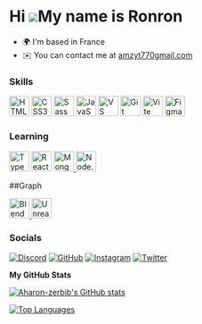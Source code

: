 Hi ![](https://user-images.githubusercontent.com/18350557/176309783-0785949b-9127-417c-8b55-ab5a4333674e.gif)My name is Ronron
==============================================================================================================================

* 🌍  I'm based in France
* ✉️  You can contact me at [amzyt770gmail.com](mailto:amzyt770gmail.com )

### Skills

<p align="left">
 <a href="https://developer.mozilla.org/en-US/docs/Glossary/HTML5" target="_blank" rel="noreferrer"><img src="https://raw.githubusercontent.com/danielcranney/readme-generator/main/public/icons/skills/html5-colored.svg"   
 width="36" height="36" alt="HTML5" /></a>
 <a href="https://www.w3.org/TR/CSS/#css"   
 target="_blank" rel="noreferrer"><img src="https://raw.githubusercontent.com/danielcranney/readme-generator/main/public/icons/skills/css3-colored.svg"   
 width="36" height="36" alt="CSS3" /></a>
 <a href="https://sass-lang.com/"   
 target="_blank" rel="noreferrer"><img src="https://raw.githubusercontent.com/danielcranney/readme-generator/main/public/icons/skills/sass-colored.svg"   
 width="36" height="36" alt="Sass"   
 /></a>
<a href="https://developer.mozilla.org/en-US/docs/Web/JavaScript" target="_blank" rel="noreferrer"><img src="https://raw.githubusercontent.com/danielcranney/readme-generator/main/public/icons/skills/javascript-colored.svg"   
 width="36" height="36" alt="JavaScript" /></a>
 <a href="https://code.visualstudio.com/"   
 target="_blank" rel="noreferrer"><img src="https://raw.githubusercontent.com/danielcranney/readme-generator/main/public/icons/skills/visualstudiocode.svg"   
 width="36" height="36" alt="VS Code" /></a>
 <a href="https://git-scm.com/"   
 target="_blank" rel="noreferrer"><img src="https://raw.githubusercontent.com/danielcranney/readme-generator/main/public/icons/skills/git-colored.svg"   
 width="36" height="36" alt="Git"   
 /></a>
<a href="https://vitejs.dev/" target="_blank" rel="noreferrer"><img src="https://raw.githubusercontent.com/danielcranney/readme-generator/main/public/icons/skills/vite-colored.svg"   
 width="36" height="36" alt="Vite" /></a>
<a href="https://www.figma.com/"   
 target="_blank" rel="noreferrer"><img src="https://raw.githubusercontent.com/danielcranney/readme-generator/main/public/icons/skills/figma-colored.svg"   
 width="36" height="36" alt="Figma"   
 /></a>

</p>

### Learning
<p align="left">
 <a href="https://www.typescriptlang.org/" target="_blank" rel="noreferrer"><img src="https://raw.githubusercontent.com/danielcranney/readme-generator/main/public/icons/skills/typescript-colored.svg"   
 width="36" height="36" alt="TypeScript" /></a>
 <a href="https://reactjs.org/" target="_blank" rel="noreferrer"><img src="https://raw.githubusercontent.com/danielcranney/readme-generator/main/public/icons/skills/react-colored.svg"   
 width="36" height="36" alt="React" /></a>

<a href="https://www.mongodb.com" target="_blank" rel="noreferrer">
  <img src="https://raw.githubusercontent.com/danielcranney/readme-generator/main/public/icons/skills/mongodb-colored.svg" 
       width="36" height="36" alt="MongoDB" />
</a>

<a href="https://nodejs.org" target="_blank" rel="noreferrer">
  <img src="https://raw.githubusercontent.com/danielcranney/readme-generator/main/public/icons/skills/nodejs-colored.svg" 
       width="36" height="36" alt="Node.js" />
</a>


 
</p>

##Graph

<p align="left">
  <a href="https://www.blender.org" target="_blank" rel="noreferrer">
    <img src="https://github.com/user-attachments/assets/bd6a68f7-03b5-45fd-999d-ed8d6f15c907" 
         width="36" height="36" alt="Blender" />
  </a>
  <a href="https://www.unrealengine.com" target="_blank" rel="noreferrer">
    <img src="https://github.com/user-attachments/assets/72a0bbf7-539a-43f2-bc97-fde128c24032" 
         width="36" height="36" alt="Unreal Engine" />
  </a>
</p>


 
### Socials

<p align="left">

[![Discord](https://img.shields.io/badge/Discord-7289DA?style=for-the-badge&logo=discord&logoColor=white)](https://discord.com/users/daykoro)
[![GitHub](https://img.shields.io/badge/GitHub-333?style=for-the-badge&logo=github&logoColor=white)](https://www.github.com/Aharon-zerbib)
[![Instagram](https://img.shields.io/badge/Instagram-E1306C?style=for-the-badge&logo=instagram&logoColor=white)](http://www.instagram.com/ronron.mz)
[![Twitter](https://img.shields.io/badge/Twitter-1DA1F2?style=for-the-badge&logo=twitter&logoColor=white)](https://www.x.com/Daykoro_)
</p>



<b>My GitHub Stats</b>

<a href="http://www.github.com/Aharon-zerbib"><img src="https://github-readme-stats.vercel.app/api?username=Aharon-zerbib&show_icons=true&hide=stars,issues,&title_color=84cc16&text_color=a855f7&icon_color=3382ed&bg_color=1c1917&hide_border=true&show_icons=true" alt="Aharon-zerbib's GitHub stats" /></a>

<a href="https://github.com/Aharon-zerbib" align="left"><img src="https://github-readme-stats.vercel.app/api/top-langs/?username=Aharon-zerbib&langs_count=10&title_color=84cc16&text_color=a855f7&icon_color=3382ed&bg_color=1c1917&hide_border=true&locale=en&custom_title=Top%20%Languages" alt="Top Languages" /></a>
